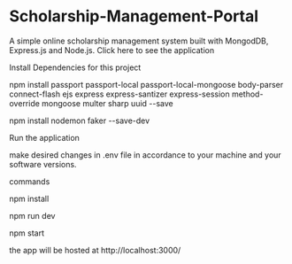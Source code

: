 # Scholarship-Management-Portal

A simple online scholarship management system built with MongodDB, Express.js and Node.js. Click here to see the application

Install Dependencies for this project 

npm install passport passport-local passport-local-mongoose body-parser connect-flash ejs express express-santizer express-session method-override mongoose multer sharp uuid --save

npm install nodemon faker --save-dev

Run the application

make desired changes in .env file in accordance to your machine and your software versions.

commands

npm install 

npm run dev

npm start 

the app will be hosted at 
http://localhost:3000/

